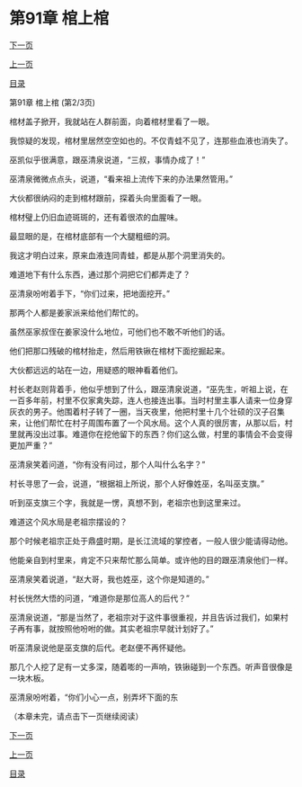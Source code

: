 <h1>第91章   棺上棺</h1>
            <div><p><a href="./0272_%E7%AC%AC91%E7%AB%A0_%E6%A3%BA%E4%B8%8A%E6%A3%BA.md">下一页</a></p><p><a href="./0270_%E7%AC%AC91%E7%AB%A0_%E6%A3%BA%E4%B8%8A%E6%A3%BA.md">上一页</a></p><p><a href="../">目录</a></p></div>
            <div><p>第91章   棺上棺 (第2/3页)</p><p>棺材盖子掀开，我就站在人群前面，向着棺材里看了一眼。</p><p>我惊疑的发现，棺材里居然空空如也的。不仅青蛙不见了，连那些血液也消失了。</p><p>巫凯似乎很满意，跟巫清泉说道，“三叔，事情办成了！”</p><p>巫清泉微微点点头，说道，“看来祖上流传下来的办法果然管用。”</p><p>大伙都很纳闷的走到棺材跟前，探着头向里面看了一眼。</p><p>棺材璧上仍旧血迹斑斑的，还有着很浓的血腥味。</p><p>最显眼的是，在棺材底部有一个大腿粗细的洞。</p><p>我这才明白过来，原来血液连同青蛙，都是从那个洞里消失的。</p><p>难道地下有什么东西，通过那个洞把它们都弄走了？</p><p>巫清泉吩咐着手下，“你们过来，把地面挖开。”</p><p>那两个人都是姜家派来给他们帮忙的。</p><p>虽然巫家叔侄在姜家没什么地位，可他们也不敢不听他们的话。</p><p>他们把那口残破的棺材抬走，然后用铁锹在棺材下面挖掘起来。</p><p>大伙都远远的站在一边，用疑惑的眼神看着他们。</p><p>村长老赵则背着手，他似乎想到了什么，跟巫清泉说道，“巫先生，听祖上说，在一百多年前，村里不仅家禽失踪，连人也接连出事。当时村里主事人请来一位身穿灰衣的男子。他围着村子转了一圈，当天夜里，他把村里十几个壮硕的汉子召集来，让他们帮忙在村子周围布置了一个风水局。这个人真的很厉害，从那以后，村里就再没出过事。难道你在挖他留下的东西？你们这么做，村里的事情会不会变得更加严重？”</p><p>巫清泉笑着问道，“你有没有问过，那个人叫什么名字？”</p><p>村长寻思了一会，说道，“根据祖上所说，那个人好像姓巫，名叫巫支旗。”</p><p>听到巫支旗三个字，我就是一愣，真想不到，老祖宗也到这里来过。</p><p>难道这个风水局是老祖宗摆设的？</p><p>那个时候老祖宗正处于鼎盛时期，是长江流域的掌控者，一般人很少能请得动他。</p><p>他能亲自到村里来，肯定不只来帮忙那么简单。或许他的目的跟巫清泉他们一样。</p><p>巫清泉笑着说道，“赵大哥，我也姓巫，这个你是知道的。”</p><p>村长恍然大悟的问道，“难道你是那位高人的后代？”</p><p>巫清泉说道，“那是当然了，老祖宗对于这件事很重视，并且告诉过我们，如果村子再有事，就按照他吩咐的做。其实老祖宗早就计划好了。”</p><p>听巫清泉说他是巫支旗的后代。老赵便不再怀疑他。</p><p>那几个人挖了足有一丈多深，随着嘭的一声响，铁锹碰到一个东西。听声音很像是一块木板。</p><p>巫清泉吩咐着，“你们小心一点，别弄坏下面的东</p><p>（本章未完，请点击下一页继续阅读）</p></div>
            <div><p><a href="./0272_%E7%AC%AC91%E7%AB%A0_%E6%A3%BA%E4%B8%8A%E6%A3%BA.md">下一页</a></p><p><a href="./0270_%E7%AC%AC91%E7%AB%A0_%E6%A3%BA%E4%B8%8A%E6%A3%BA.md">上一页</a></p><p><a href="../">目录</a></p></div>